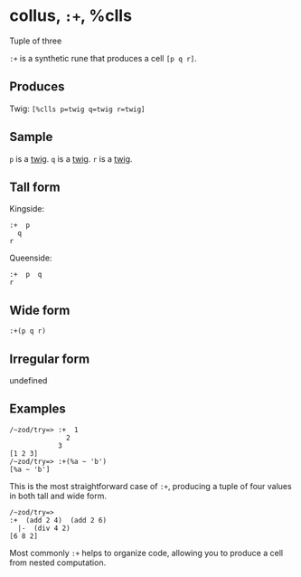 collus, `:+`, %clls
============================

Tuple of three

`:+` is a synthetic rune that produces a cell `[p q r]`.

Produces
--------

Twig: `[%clls p=twig q=twig r=twig]`

Sample
------

`p` is a [twig](). `q` is a [twig](). `r` is a [twig]().

Tall form
---------

Kingside:

    :+  p
      q
    r

Queenside:

    :+  p  q
    r

Wide form
---------

    :+(p q r)

Irregular form
--------------

undefined

Examples
--------

    /~zod/try=> :+  1
                  2
                3
    [1 2 3]
    /~zod/try=> :+(%a ~ 'b')
    [%a ~ 'b']

This is the most straightforward case of `:+`, producing a tuple of four
values in both tall and wide form.

    /~zod/try=> 
    :+  (add 2 4)  (add 2 6)
      |-  (div 4 2)
    [6 8 2]

Most commonly `:+` helps to organize code, allowing you to produce a
cell from nested computation.
